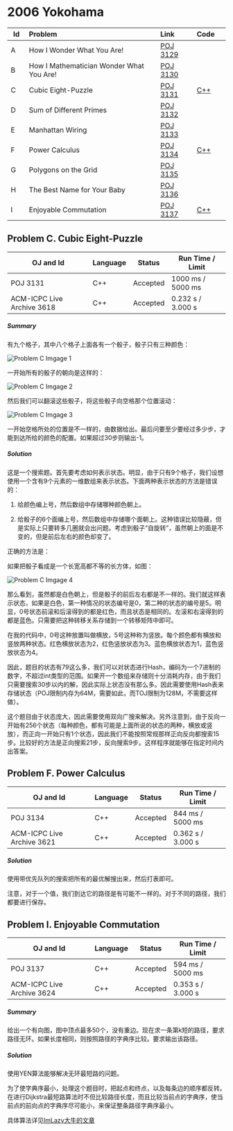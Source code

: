 # 2006 Yokohama

<table>
<thead>
<th width='40px' align='center'>Id</th>
<th width='500px' align='left'>Problem</th>
<th width='100px' align='left'>Link</th>
<th width='80px' align='left'>Code</th>
</thead>
<tbody>
<tr><td>A</td>   <td>How I Wonder What You Are!</td>   <td><a href='http://poj.org/problem?id=3129'>POJ 3129</a></td>   <td></td>   </tr>
<tr><td>B</td>   <td>How I Mathematician Wonder What You Are!</td>   <td><a href='http://poj.org/problem?id=3130'>POJ 3130</a></td>   <td></td>   </tr>
<tr><td>C</td>   <td>Cubic Eight-Puzzle</td>   <td><a href='http://poj.org/problem?id=3131'>POJ 3131</a></td>   <td><a href='3618.cpp'>C++</a></td>   </tr>
<tr><td>D</td>   <td>Sum of Different Primes</td>   <td><a href='http://poj.org/problem?id=3132'>POJ 3132</a></td>   <td></td>   </tr>
<tr><td>E</td>   <td>Manhattan Wiring</td>   <td><a href='http://poj.org/problem?id=3133'>POJ 3133</a></td>   <td></td>   </tr>
<tr><td>F</td>   <td>Power Calculus</td>   <td><a href='http://poj.org/problem?id=3134'>POJ 3134</a></td>   <td><a href='3621.cpp'>C++</a></td>   </tr>
<tr><td>G</td>   <td>Polygons on the Grid</td>   <td><a href='http://poj.org/problem?id=3135'>POJ 3135</a></td>   <td></td>   </tr>
<tr><td>H</td>   <td>The Best Name for Your Baby</td>   <td><a href='http://poj.org/problem?id=3136'>POJ 3136</a></td>   <td></td>   </tr>
<tr><td>I</td>   <td>Enjoyable Commutation</td>   <td><a href='http://poj.org/problem?id=3137'>POJ 3137</a></td>   <td><a href='3625.cpp'>C++</a></td>   </tr>
</tbody>
</table>

## Problem C. Cubic Eight-Puzzle


OJ and Id							| Language	| Status        | Run Time / Limit            |
-----------------------				| --------	| ------------- | -------------               |
POJ 3131							| C++		| Accepted		| 1000 ms / 5000 ms           |
ACM-ICPC Live Archive 3618			| C++		| Accepted		| 0.232 s / 3.000 s           |


##### Summary
有九个格子，其中八个格子上面各有一个骰子，骰子只有三种颜色：

![Problem C Imgage 1](https://github.com/pkkj/ACM-ICPC-OJ-Code/raw/master/ACM-ICPC-Live-Archive/2006.Yokohama/img/3618_img1.jpg "Problem C Imgage 1")

一开始所有的骰子的朝向是这样的：

![Problem C Imgage 2](https://github.com/pkkj/ACM-ICPC-OJ-Code/raw/master/ACM-ICPC-Live-Archive/2006.Yokohama/img/3618_img2.jpg "Problem C Imgage 2")

然后我们可以翻滚这些骰子，将这些骰子向空格那个位置滚动：

![Problem C Imgage 3](https://github.com/pkkj/ACM-ICPC-OJ-Code/raw/master/ACM-ICPC-Live-Archive/2006.Yokohama/img/3618_img3.jpg "Problem C Imgage 3")

一开始空格所处的位置是不一样的，由数据给出。最后问要至少要经过多少步，才能到达所给的颜色的配置。如果超过30步则输出-1。 

##### Solution

这是一个搜索题。首先要考虑如何表示状态。明显，由于只有9个格子，我们设想使用一个含有9个元素的一维数组来表示状态。下面两种表示状态的方法是错误的：

1. 给颜色编上号，然后数组中存储哪种颜色朝上。

2. 给骰子的6个面编上号，然后数组中存储哪个面朝上。这种错误比较隐蔽，但是实际上只要转多几圈就会出问题。考虑到骰子“自旋转”，虽然朝上的面是不变的，但是前后左右的颜色却变了。

正确的方法是：

如果把骰子看成是一个长宽高都不等的长方体，如图： 

![Problem C Imgage 4](https://github.com/pkkj/ACM-ICPC-OJ-Code/raw/master/ACM-ICPC-Live-Archive/2006.Yokohama/img/3618_img4.jpg "Problem C Imgage 4")

那么看到，虽然都是白色朝上，但是骰子的前后左右都是不一样的。我们就这样表示状态，如果是白色，第一种情况的状态编号是0，第二种的状态的编号是5。明显，0号状态前滚和后滚得到的都是红色，而且状态是相同的。左滚和右滚得到的都是蓝色。只需要把这种转移关系存储到一个转移矩阵中即可。

在我的代码中，0号这种放置叫做横放，5号这种称为竖放。每个颜色都有横放和竖放两种状态。红色横放状态为2，红色竖放状态为3。蓝色横放状态为1，蓝色竖放状态为4。

因此，题目的状态有79这么多，我们可以对状态进行Hash，编码为一个7进制的数字，不超过int类型的范围。如果开一个数组来存储则十分消耗内存，由于我们只需要搜索30步以内的解，因此实际上状态没有那么多。因此需要使用Hash表来存储状态（POJ限制内存为64M，需要如此，而TOJ限制为128M，不需要这样做）。

这个题目由于状态庞大，因此需要使用双向广搜来解决。另外注意到，由于反向一开始有256个状态（每种颜色，都有可能是上面所说的状态的两种，横放或竖放），而正向一开始只有1个状态，因此我们不能按照常规那样正向反向都搜索15步。比较好的方法是正向搜索21步，反向搜索9步。这样程序就能够在指定时间内出答案。


## Problem F. Power Calculus

OJ and Id							| Language	| Status        | Run Time / Limit            |
-----------------------				| --------	| ------------- | -------------               |
POJ 3134							| C++		| Accepted		| 844 ms / 5000 ms            |
ACM-ICPC Live Archive 3621			| C++		| Accepted		| 0.362 s / 3.000 s           |


##### Solution
使用带优先队列的搜索把所有的最优解搜出来，然后打表即可。

注意，对于一个值，我们到达它的路径是有可能不一样的。对于不同的路径，我们都要进行保存。



## Problem I. Enjoyable Commutation


OJ and Id							| Language	| Status        | Run Time / Limit            |
-----------------------				| --------	| ------------- | -------------               |
POJ 3137							| C++		| Accepted		| 594 ms / 5000 ms			  |
ACM-ICPC Live Archive 3624			| C++		| Accepted		| 0.353 s / 3.000 s           |


##### Summary
给出一个有向图，图中顶点最多50个，没有重边。现在求一条第k短的路径，要求路径无环。如果长度相同，则按照路径的字典序比较。要求输出该路径。
##### Solution
使用YEN算法能够解决无环最短路的问题。

为了使字典序最小，处理这个题目时，把起点和终点，以及每条边的顺序都反转。在进行Dijkstra最短路算法时不但比较路径长度，而且比较当前点的字典序，使当前点的前向点的字典序尽可能小，来保证整条路径字典序最小。

具体算法详见[ImLazy大牛的文章](http://imlazy.ycool.com/post.1939853.html)


